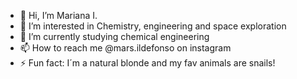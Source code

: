 - 👋 Hi, I’m Mariana I.
- 👀 I’m interested in Chemistry, engineering and space exploration 
- 🌱 I’m currently studying chemical engineering
- 📫 How to reach me @mars.ildefonso on instagram
- ⚡ Fun fact: I´m a natural blonde and my fav animals are snails!

<!---
mwrszxzy/mwrszxzy is a ✨ special ✨ repository because its `README.md` (this file) appears on your GitHub profile.
You can click the Preview link to take a look at your changes.
--->
